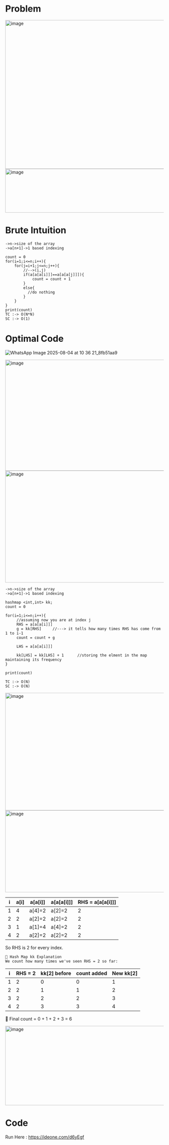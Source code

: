 # Problem
<img width="700" height="472" alt="image" src="https://github.com/user-attachments/assets/4b487844-8607-4395-b2ca-ae0434359c7e" />
<img width="749" height="139" alt="image" src="https://github.com/user-attachments/assets/78f555de-003a-4745-8797-63f6826f5c69" />

# Brute Intuition
```
->n->size of the array 
->a[n+1]->1 based indexing 
 
count = 0 
for(i=1;i<=n;i++){
    for(j=i+1;j<=n;j++){
        //-->(i,j)
        if(a[a[a[i]]]==a[a[a[j]]]){
            count = count + 1 
        }
        else{
          //do nothing
        }
    }
}
print(count)
TC :-> O(N*N)
SC :-> O(1) 
```

# Optimal Code

![WhatsApp Image 2025-08-04 at 10 36 21_8fb51aa9](https://github.com/user-attachments/assets/ddbe400c-81ed-46ae-bee3-ee643952e593)

<img width="973" height="352" alt="image" src="https://github.com/user-attachments/assets/c39d4dd4-cf7c-45cb-b632-08bb06f6d599" />

<img width="856" height="355" alt="image" src="https://github.com/user-attachments/assets/7af4ae77-18c2-4566-96db-cf0ad184fda7" />

```
->n->size of the array 
->a[n+1]->1 based indexing

hashmap <int,int> kk; 
count = 0

for(i=1;i<=n;i++){
     //assuming now you are at index j
     RHS = a[a[a[i]]] 
     g = kk[RHS]     //---> it tells how many times RHS has come from 1 to i-1
     count = count + g

     LHS = a[a[a[i]]] 
 
     kk[LHS] = kk[LHS] + 1      //storing the elment in the map maintaining its frequency
}

print(count)

TC :-> O(N)
SC :-> O(N) 
```

<img width="868" height="373" alt="image" src="https://github.com/user-attachments/assets/8fe860d1-41a2-4623-892c-3c6141991661" />
<img width="1051" height="260" alt="image" src="https://github.com/user-attachments/assets/610b48f9-f911-48b0-8e2f-4fe3a738bed3" />

| i | a\[i] | a\[a\[i]] | a\[a\[a\[i]]] | RHS = a\[a\[a\[i]]] |
| - | ----- | --------- | ------------- | ------------------- |
| 1 | 4     | a\[4]=2   | a\[2]=2       | 2                   |
| 2 | 2     | a\[2]=2   | a\[2]=2       | 2                   |
| 3 | 1     | a\[1]=4   | a\[4]=2       | 2                   |
| 4 | 2     | a\[2]=2   | a\[2]=2       | 2                   |

So RHS is 2 for every index.

```
🧠 Hash Map kk Explanation
We count how many times we've seen RHS = 2 so far:
```

| i | RHS = 2 | kk\[2] before | count added | New kk\[2] |
| - | ------- | ------------- | ----------- | ---------- |
| 1 | 2       | 0             | 0           | 1          |
| 2 | 2       | 1             | 1           | 2          |
| 3 | 2       | 2             | 2           | 3          |
| 4 | 2       | 3             | 3           | 4          |

🧮 Final count = 0 + 1 + 2 + 3 = 6

<img width="587" height="252" alt="image" src="https://github.com/user-attachments/assets/5364c73d-d269-4f59-a350-a27a09a8ce81" />

# Code
Run Here : https://ideone.com/d6yEgf
